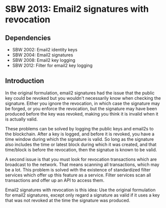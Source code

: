 SBW 2013: Email2 signatures with revocation
==========================================

Dependencies
------------
* SBW 2002: Email2 identity keys
* SBW 2004: Email2 signatures
* SBW 2008: Email2 key logging
* SBW 2012: Filter for email2 key logging

Introduction
------------

In the original formulation, email2 signatures had the issue that the public
key could be revoked but you wouldn't necessarily know when checking the
signature. Either you ignore the revocation, in which case the signature may be
forged, or you enforce the revocation, but the signature may have been produced
before the key was revoked, making you think it is invalid when it is actually
valid.

These problems can be solved by logging the public keys and email2s to the
blockchain. After a key is logged, and before it is revoked, you have a time
window during which the signature is valid. So long as the signature also
includes the time or latest block during which it was created, and that
time/block is before the revocation, then the signatue is known to be valid.

A second issue is that you must look for revocation transactions which are
broadcast to the network. That means scanning all transactions, which may be a
lot. This problem is solved with the existence of standardized filter services
which offer up this feature as a service. Filter services scan all transactions
and offer up an API to access them.

Email2 signatures with revocation is this idea: Use the original formulation
for email2 signatures, except only regard a signature as valid if it uses a key
that was not revoked at the time the signature was produced.
